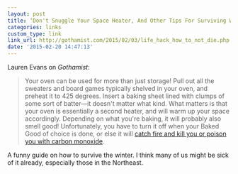 ```yaml
---
layout: post
title: ‘Don't Snuggle Your Space Heater, And Other Tips For Surviving Winter’
categories: links
custom_type: link
link_url: http://gothamist.com/2015/02/03/life_hack_how_to_not_die.php
date: '2015-02-20 14:47:13'
---
```

Lauren Evans on *Gothamist*:

> Your oven can be used for more than just storage! Pull out all the sweaters and board games typically shelved in your oven, and preheat it to 425 degrees. Insert a baking sheet lined with clumps of some sort of batter—it doesn't matter what kind. What matters is that your oven is essentially a second heater, and will warm up your space accordingly. Depending on what you're baking, it will probably also smell good! Unfortunately, you have to turn it off when your Baked Good of choice is done, or else it will [catch fire and kill you or poison you with carbon monoxide](http://www.nyc.gov/html/fdny/html/events/2011/012411a.shtml).

A funny guide on how to survive the winter. I think many of us might be sick of it already, especially those in the Northeast.

